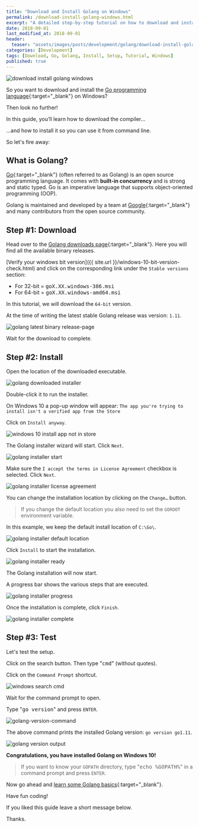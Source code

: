 ```yaml
---
title: "Download and Install Golang on Windows"
permalink: /download-install-golang-windows.html
excerpt: "A detailed step-by-step tutorial on how to download and install Golang on Windows 10."
date: 2018-09-01
last_modified_at: 2018-09-01
header:
  teaser: "assets/images/posts/development/golang/download-install-golang-windows.png"
categories: [Development]
tags: [Download, Go, Golang, Install, Setup, Tutorial, Windows]
published: true
---
```


<img src="{{ site.url }}/assets/images/posts/development/golang/download-install-golang-windows.png" alt="download install golang windows" class="align-right title-image">

So you want to download and install the [Go programming language](https://golang.org/){:target="_blank"} on Windows?

Then look no further!

In this guide, you’ll learn how to download the compiler…

…and how to install it so you can use it from command line.

So let's fire away:

## What is Golang?

[Go](https://en.wikipedia.org/wiki/Go_(programming_language)){:target="_blank"} (often referred to as Golang) is an open source programming language. It comes with **built-in concurrency** and is strong and static typed. Go is an imperative language that supports object-oriented programming (OOP).

Golang is maintained and developed by a team at [Google](https://www.google.com/){:target="_blank"} and many contributors from the open source community.

## Step #1: Download

Head over to the [Golang downloads page](https://golang.org/dl/){:target="_blank"}. Here you will find all the available binary releases.

[Verify your windows bit version]({{ site.url }}/windows-10-bit-version-check.html) and click on the corresponding link under the `Stable versions` section:

* For 32-bit = <kbd>goX.XX.windows-386.msi</kbd>
* For 64-bit = <kbd>goX.XX.windows-amd64.msi</kbd>

In this tutorial, we will download the `64-bit` version.

At the time of writing the latest stable Golang release was version: `1.11`.

<img src="{{ site.url }}/assets/images/posts/development/golang/golang-latest-binary-release-page.png" alt="golang latest binary release-page">

Wait for the download to complete.

## Step #2: Install

Open the location of the downloaded executable.

<img src="{{ site.url }}/assets/images/posts/development/golang/golang-downloaded-installer.png" alt="golang downloaded installer">

Double-click it to run the installer.

On Windows 10 a pop-up window will appear: `The app you're trying to install isn't a verified app from the Store`

Click on `Install anyway`.

<img src="{{ site.url }}/assets/images/posts/windows-10-install-app-not-in-store.png" alt="windows 10 install app not in store">

The Golang installer wizard will start. Click `Next`.

<img src="{{ site.url }}/assets/images/posts/development/golang/golang-installer-start.png" alt="golang installer start">

Make sure the `I accept the terms in License Agreement` checkbox is selected. Click `Next`.

<img src="{{ site.url }}/assets/images/posts/development/golang/golang-installer-license-agreement.png" alt="golang installer license agreement">

You can change the installation location by clicking on the `Change…` button.

> If you change the default location you also need to set the `GOROOT` environment variable.

In this example, we keep the default install location of `C:\Go\`.

<img src="{{ site.url }}/assets/images/posts/development/golang/golang-installer-default-location.png" alt="golang installer default location">

Click `Install` to start the installation.

<img src="{{ site.url }}/assets/images/posts/development/golang/golang-installer-ready.png" alt="golang installer ready">

The Golang installation will now start.

A progress bar shows the various steps that are executed.

<img src="{{ site.url }}/assets/images/posts/development/golang/golang-installer-progress.png" alt="golang installer progress">

Once the installation is complete, click `Finish`.

<img src="{{ site.url }}/assets/images/posts/development/golang/golang-installer-complete.png" alt="golang installer complete">

## Step #3: Test

Let's test the setup.

Click on the search button. Then type "<kbd>cmd</kbd>" (without quotes).

Click on the `Command Prompt` shortcut.

<img src="{{ site.url }}/assets/images/posts/development/windows-search-cmd.png" alt="windows search cmd">

Wait for the command prompt to open.

Type "<kbd>go version</kbd>" and press `ENTER`.

<img src="{{ site.url }}/assets/images/posts/development/golang/golang-version-command.png" alt="golang-version-command">

The above command prints the installed Golang version: `go version go1.11`.

<img src="{{ site.url }}/assets/images/posts/development/golang/golang-version-output.png" alt="golang version output">

**Congratulations, you have installed Golang on Windows 10!**

> If you want to know your `GOPATH` directory, type "<kbd>echo %GOPATH%</kbd>" in a command prompt and press `ENTER`.

Now go ahead and [learn some Golang basics](https://golang.org/doc/install#testing){:target="_blank"}.

Have fun coding!

If you liked this guide leave a short message below.

Thanks.
